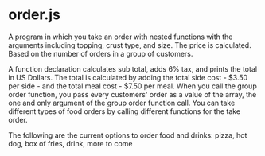 # order.js

A program in which you take an order with nested functions with the arguments including topping, crust type, and size. The price is calculated. Based on the number of orders in a group of customers.

A function declaration calculates sub total, adds 6% tax, and prints the total in US Dollars. The total is calculated by adding the total side cost - $3.50 per side - and the total meal cost - $7.50 per meal. When you call the group order function, you pass every customers' order as a value of the array, the one and only argument of the group order function call. You can take different types of food orders by calling different functions for the take order.

The following are the current options to order food and drinks: pizza, hot dog, box of fries, drink, more to come
